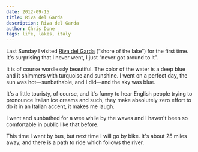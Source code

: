 ```yaml
---
date: 2012-09-15
title: Riva del Garda
description: Riva del Garda
author: Chris Done
tags: life, lakes, italy
---
```


Last Sunday I visited [Riva del
Garda](http://en.wikipedia.org/wiki/Riva_del_Garda) (“shore of the
lake”) for the first time. It's surprising that I never went, I just
“never got around to it”.

It is of course wordlessly beautiful. The color of the water is a
deep blue and it shimmers with turquoise and sunshine. I went on a
perfect day, the sun was hot—sunbathable, and I did—and the sky was
blue.

It's a little touristy, of course, and it's funny to hear English
people trying to pronounce Italian ice creams and such, they make
absolutely zero effort to do it in an Italian accent, it makes me
laugh.

I went and sunbathed for a wee while by the waves and I haven't been
so comfortable in public like that before.

This time I went by bus, but next time I will go by bike. It's about
25 miles away, and there is a path to ride which follows the river.
